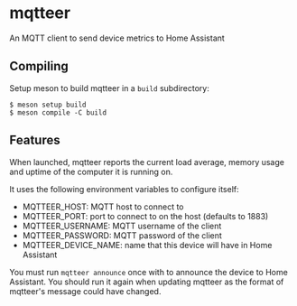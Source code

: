 # mqtteer

An MQTT client to send device metrics to Home Assistant

## Compiling

Setup meson to build mqtteer in a `build` subdirectory:
```
$ meson setup build
$ meson compile -C build
```

## Features

When launched, mqtteer reports the current load average, memory usage and
uptime of the computer it is running on.

It uses the following environment variables to configure itself:

* MQTTEER_HOST: MQTT host to connect to
* MQTTEER_PORT: port to connect to on the host (defaults to 1883)
* MQTTEER_USERNAME: MQTT username of the client
* MQTTEER_PASSWORD: MQTT password of the client
* MQTTEER_DEVICE_NAME: name that this device will have in Home Assistant

You must run `mqtteer announce` once with to announce the device to Home
Assistant. You should run it again when updating mqtteer as the format of
mqtteer's message could have changed.
